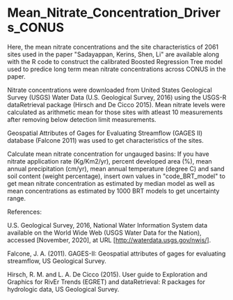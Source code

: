 # Mean_Nitrate_Concentration_Drivers_CONUS

Here, the mean nitrate concentrations and the site characteristics of 2061 sites used in the paper "Sadayappan, Kerins, Shen, Li" are available along with the R code to construct the calibrated Boosted Regression Tree model used to predice long term mean nitrate concentrations across CONUS in the paper. 

Nitrate concentrations were downloaded from United States Geological Survey (USGS) Water Data (U.S. Geological Survey, 2016) using the USGS-R dataRetrieval package (Hirsch and De Cicco 2015). Mean nitrate levels were calculated as arithmetic mean for those sites with atleast 10 measurements after removing below detection limit measurements. 

Geospatial Attributes of Gages for Evaluating Streamflow (GAGES II) database (Falcone 2011) was used to get characteristics of the sites.

Calculate mean nitrate concentration for ungauged basins: If you have nitrate application rate (Kg/Km2/yr), percent developed area (%), mean annual precipitation (cm/yr), mean annual temperature (degree C) and sand soil content (weight percentage), insert own values in "code_BRT_model" to get mean nitrate concentration as estimated by median model as well as mean concentrations as estimated by 1000 BRT models to get uncertainty range.

References:

U.S. Geological Survey, 2016, National Water Information System data available on the World Wide Web (USGS Water Data for the Nation), accessed [November, 2020], at URL [http://waterdata.usgs.gov/nwis/].

Falcone, J. A. (2011). GAGES-II: Geospatial attributes of gages for evaluating streamflow, US Geological Survey.

Hirsch, R. M. and L. A. De Cicco (2015). User guide to Exploration and Graphics for RivEr Trends (EGRET) and dataRetrieval: R packages for hydrologic data, US Geological Survey.

